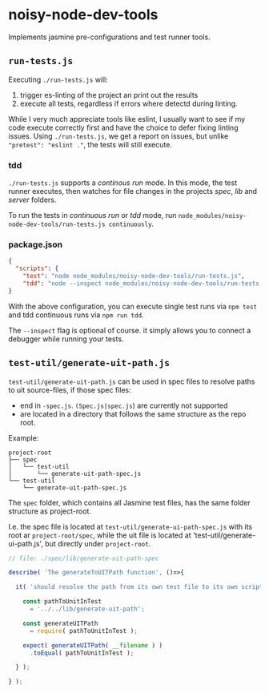 # noisy-node-dev-tools

Implements jasmine pre-configurations and test runner tools.

## `run-tests.js`
Executing `./run-tests.js` will:

1. trigger es-linting of the project an print out the results
2. execute all tests, regardless if errors where detectd during linting.

While I very much appreciate tools like eslint, I usually want to see if my code
execute correctly first and have the choice to defer fixing linting issues.
Using `./run-tests.js`, we get a report on issues, but unlike
`"pretest": "eslint ."`, the tests will still execute.

### tdd
`./run-tests.js` supports a _continous run_ mode. In this mode, the test runner
executes, then watches for file changes in the projects _spec_, _lib_ and
_server_ folders.

To run the tests in _continuous run_ or _tdd_ mode, run
`node_modules/noisy-node-dev-tools/run-tests.js continuously`.

### package.json

```json
{
  "scripts": {
    "test": "node node_modules/noisy-node-dev-tools/run-tests.js",
    "tdd": "node --inspect node_modules/noisy-node-dev-tools/run-tests.js continuously"
}
```
With the above configuration, you can execute single test runs via `npm test`
and tdd continuous runs via `npm run tdd`.

The `--inspect` flag is optional of course. it simply allows you to connect a
debugger while running your tests.


## `test-util/generate-uit-path.js`
`test-util/generate-uit-path.js` can be used in spec files to resolve
paths to uit source-files, if those spec files:

* end in `-spec.js`. `(Spec.js|spec.js`) are currently not supported
* are located in a directory that follows the same structure as the repo root.

Example:

```console
project-root
├── spec
│   └── test-util
│       └── generate-uit-path-spec.js
└── test-util
    └── generate-uit-path-spec.js
```

The `spec` folder, which contains all Jasmine test files, has the same folder
structure as project-root.

I.e. the spec file is located
at `test-util/generate-ui-path-spec.js` with its root ar `project-root/spec`,
while the uit file is located at 'test-util/generate-ui-path.js', but directly
under `project-root`.


```javascript
// file: ./spec/lib/generate-uit-path-spec

describe( 'The generateToUITPath function', ()=>{

  it( 'should resolve the path from its own test file to its own script',()=>{

    const pathToUnitInTest
      = '../../lib/generate-uit-path';

    const generateUITPath
      = require( pathToUnitInTest );

    expect( generateUITPath( __filename ) )
      .toEqual( pathToUnitInTest );

  } );

} );

```


